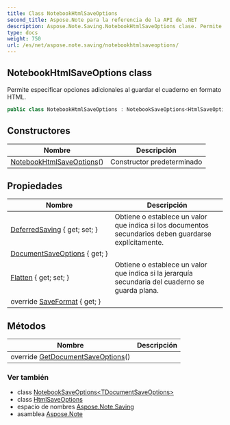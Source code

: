 ```yaml
---
title: Class NotebookHtmlSaveOptions
second_title: Aspose.Note para la referencia de la API de .NET
description: Aspose.Note.Saving.NotebookHtmlSaveOptions clase. Permite especificar opciones adicionales al guardar el cuaderno en formato HTML.
type: docs
weight: 750
url: /es/net/aspose.note.saving/notebookhtmlsaveoptions/
---
```

## NotebookHtmlSaveOptions class

Permite especificar opciones adicionales al guardar el cuaderno en formato HTML.

```csharp
public class NotebookHtmlSaveOptions : NotebookSaveOptions<HtmlSaveOptions>
```

## Constructores

| Nombre | Descripción |
| --- | --- |
| [NotebookHtmlSaveOptions](notebookhtmlsaveoptions/)() | Constructor predeterminado |

## Propiedades

| Nombre | Descripción |
| --- | --- |
| [DeferredSaving](../../aspose.note.saving/notebooksaveoptions/deferredsaving/) { get; set; } | Obtiene o establece un valor que indica si los documentos secundarios deben guardarse explícitamente. |
| [DocumentSaveOptions](../../aspose.note.saving/notebooksaveoptions-1/documentsaveoptions/) { get; } |  |
| [Flatten](../../aspose.note.saving/notebooksaveoptions/flatten/) { get; set; } | Obtiene o establece un valor que indica si la jerarquía secundaria del cuaderno se guarda plana. |
| override [SaveFormat](../../aspose.note.saving/notebooksaveoptions-1/saveformat/) { get; } |  |

## Métodos

| Nombre | Descripción |
| --- | --- |
| override [GetDocumentSaveOptions](../../aspose.note.saving/notebooksaveoptions-1/getdocumentsaveoptions/)() |  |

### Ver también

* class [NotebookSaveOptions&lt;TDocumentSaveOptions&gt;](../notebooksaveoptions-1/)
* class [HtmlSaveOptions](../htmlsaveoptions/)
* espacio de nombres [Aspose.Note.Saving](../../aspose.note.saving/)
* asamblea [Aspose.Note](../../)


